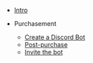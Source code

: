 - [Intro](README.md)

- Purchasement

  - [Create a Discord Bot](purchasement/create-discord-bot.md)
  - [Post-purchase](purchasement/post-purchase.md)
  - [Invite the bot](purchasement/invite.md)